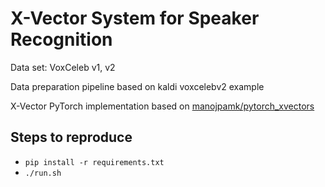 # X-Vector System for Speaker Recognition

Data set: VoxCeleb v1, v2

Data preparation pipeline based on kaldi voxcelebv2 example

X-Vector PyTorch implementation based on [manojpamk/pytorch_xvectors](https://github.com/manojpamk/pytorch_xvectors)

## Steps to reproduce
 - `pip install -r requirements.txt`
 - `./run.sh`
 
